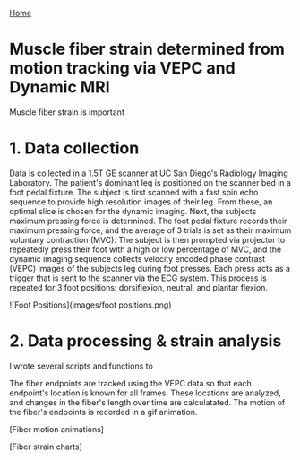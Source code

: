 [Home](https://bcunnane.github.io/)

# Muscle fiber strain determined from motion tracking via VEPC and Dynamic MRI

Muscle fiber strain is important

# 1. Data collection

Data is collected in a 1.5T GE scanner at UC San Diego's Radiology Imaging Laboratory. The patient's dominant leg is positioned on the scanner bed in a foot pedal fixture. The subject is first scanned with a fast spin echo sequence to provide high resolution images of their leg. From these, an optimal slice is chosen for the dynamic imaging. Next, the subjects maximum pressing force is determined. The foot pedal fixture records their maximum pressing force, and the average of 3 trials is set as their maximum voluntary contraction (MVC). The subject is then prompted via projector to repeatedly press their foot with a high or low percentage of MVC, and the dynamic imaging sequence collects velocity encoded phase contrast (VEPC) images of the subjects leg during foot presses. Each press acts as a trigger that is sent to the scanner via the ECG system. This process is repeated for 3 foot positions: dorsiflexion, neutral, and plantar flexion.

![Foot Positions](images/foot positions.png)

# 2. Data processing & strain analysis

I wrote several scripts and functions to 

The fiber endpoints are tracked using the VEPC data so that each endpoint's location is known for all frames. These locations are analyzed, and changes in the fiber's length over time are calculatated. The motion of the fiber's endpoints is recorded in a gif animation. 

[Fiber motion animations]

[Fiber strain charts]
